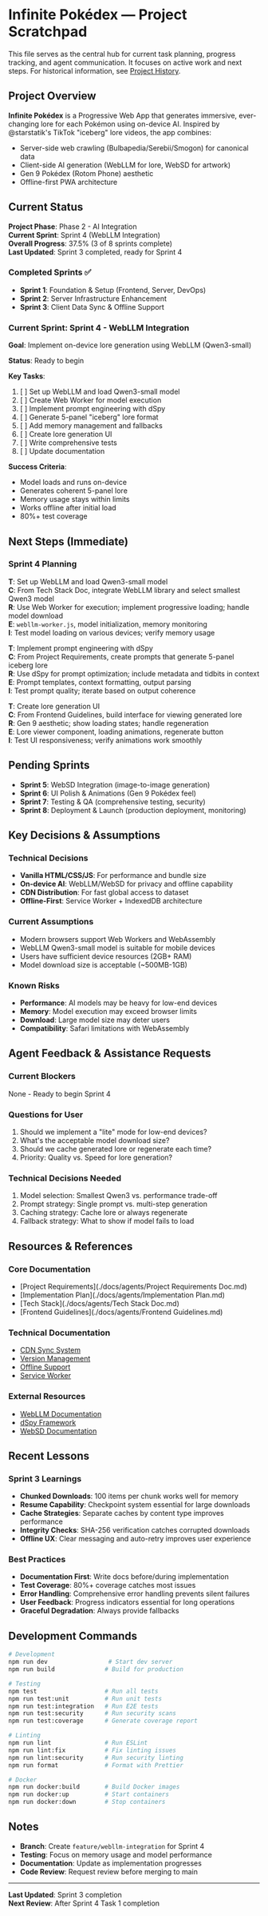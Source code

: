 # Infinite Pokédex — Project Scratchpad

This file serves as the central hub for current task planning, progress tracking, and agent communication. It focuses on active work and next steps. For historical information, see [Project History](./docs/project-history.md).

## Project Overview

**Infinite Pokédex** is a Progressive Web App that generates immersive, ever-changing lore for each Pokémon using on-device AI. Inspired by @starstatik's TikTok "iceberg" lore videos, the app combines:
- Server-side web crawling (Bulbapedia/Serebii/Smogon) for canonical data
- Client-side AI generation (WebLLM for lore, WebSD for artwork)
- Gen 9 Pokédex (Rotom Phone) aesthetic
- Offline-first PWA architecture

## Current Status

**Project Phase**: Phase 2 - AI Integration  
**Current Sprint**: Sprint 4 (WebLLM Integration)  
**Overall Progress**: 37.5% (3 of 8 sprints complete)  
**Last Updated**: Sprint 3 completed, ready for Sprint 4

### Completed Sprints ✅

- **Sprint 1**: Foundation & Setup (Frontend, Server, DevOps)
- **Sprint 2**: Server Infrastructure Enhancement
- **Sprint 3**: Client Data Sync & Offline Support

### Current Sprint: Sprint 4 - WebLLM Integration

**Goal**: Implement on-device lore generation using WebLLM (Qwen3-small)

**Status**: Ready to begin

**Key Tasks**:
1. [ ] Set up WebLLM and load Qwen3-small model
2. [ ] Create Web Worker for model execution
3. [ ] Implement prompt engineering with dSpy
4. [ ] Generate 5-panel "iceberg" lore format
5. [ ] Add memory management and fallbacks
6. [ ] Create lore generation UI
7. [ ] Write comprehensive tests
8. [ ] Update documentation

**Success Criteria**:
- Model loads and runs on-device
- Generates coherent 5-panel lore
- Memory usage stays within limits
- Works offline after initial load
- 80%+ test coverage

## Next Steps (Immediate)

### Sprint 4 Planning

**T**: Set up WebLLM and load Qwen3-small model  
**C**: From Tech Stack Doc, integrate WebLLM library and select smallest Qwen3 model  
**R**: Use Web Worker for execution; implement progressive loading; handle model download  
**E**: `webllm-worker.js`, model initialization, memory monitoring  
**I**: Test model loading on various devices; verify memory usage

**T**: Implement prompt engineering with dSpy  
**C**: From Project Requirements, create prompts that generate 5-panel iceberg lore  
**R**: Use dSpy for prompt optimization; include metadata and tidbits in context  
**E**: Prompt templates, context formatting, output parsing  
**I**: Test prompt quality; iterate based on output coherence

**T**: Create lore generation UI  
**C**: From Frontend Guidelines, build interface for viewing generated lore  
**R**: Gen 9 aesthetic; show loading states; handle regeneration  
**E**: Lore viewer component, loading animations, regenerate button  
**I**: Test UI responsiveness; verify animations work smoothly

## Pending Sprints

- **Sprint 5**: WebSD Integration (image-to-image generation)
- **Sprint 6**: UI Polish & Animations (Gen 9 Pokédex feel)
- **Sprint 7**: Testing & QA (comprehensive testing, security)
- **Sprint 8**: Deployment & Launch (production deployment, monitoring)

## Key Decisions & Assumptions

### Technical Decisions
- **Vanilla HTML/CSS/JS**: For performance and bundle size
- **On-device AI**: WebLLM/WebSD for privacy and offline capability
- **CDN Distribution**: For fast global access to dataset
- **Offline-First**: Service Worker + IndexedDB architecture

### Current Assumptions
- Modern browsers support Web Workers and WebAssembly
- WebLLM Qwen3-small model is suitable for mobile devices
- Users have sufficient device resources (2GB+ RAM)
- Model download size is acceptable (~500MB-1GB)

### Known Risks
- **Performance**: AI models may be heavy for low-end devices
- **Memory**: Model execution may exceed browser limits
- **Download**: Large model size may deter users
- **Compatibility**: Safari limitations with WebAssembly

## Agent Feedback & Assistance Requests

### Current Blockers
None - Ready to begin Sprint 4

### Questions for User
1. Should we implement a "lite" mode for low-end devices?
2. What's the acceptable model download size?
3. Should we cache generated lore or regenerate each time?
4. Priority: Quality vs. Speed for lore generation?

### Technical Decisions Needed
1. Model selection: Smallest Qwen3 vs. performance trade-off
2. Prompt strategy: Single prompt vs. multi-step generation
3. Caching strategy: Cache lore or always regenerate
4. Fallback strategy: What to show if model fails to load

## Resources & References

### Core Documentation
- [Project Requirements](./docs/agents/Project Requirements Doc.md)
- [Implementation Plan](./docs/agents/Implementation Plan.md)
- [Tech Stack](./docs/agents/Tech Stack Doc.md)
- [Frontend Guidelines](./docs/agents/Frontend Guidelines.md)

### Technical Documentation
- [CDN Sync System](./docs/code/sync.md)
- [Version Management](./docs/code/version.md)
- [Offline Support](./docs/code/offline.md)
- [Service Worker](./docs/code/devops.md)

### External Resources
- [WebLLM Documentation](https://github.com/mlc-ai/web-llm)
- [dSpy Framework](https://github.com/stanfordnlp/dspy)
- [WebSD Documentation](https://github.com/mlc-ai/web-stable-diffusion)

## Recent Lessons

### Sprint 3 Learnings
- **Chunked Downloads**: 100 items per chunk works well for memory
- **Resume Capability**: Checkpoint system essential for large downloads
- **Cache Strategies**: Separate caches by content type improves performance
- **Integrity Checks**: SHA-256 verification catches corrupted downloads
- **Offline UX**: Clear messaging and auto-retry improves user experience

### Best Practices
- **Documentation First**: Write docs before/during implementation
- **Test Coverage**: 80%+ coverage catches most issues
- **Error Handling**: Comprehensive error handling prevents silent failures
- **User Feedback**: Progress indicators essential for long operations
- **Graceful Degradation**: Always provide fallbacks

## Development Commands

```bash
# Development
npm run dev                 # Start dev server
npm run build              # Build for production

# Testing
npm test                   # Run all tests
npm run test:unit          # Run unit tests
npm run test:integration   # Run E2E tests
npm run test:security      # Run security scans
npm run test:coverage      # Generate coverage report

# Linting
npm run lint               # Run ESLint
npm run lint:fix           # Fix linting issues
npm run lint:security      # Run security linting
npm run format             # Format with Prettier

# Docker
npm run docker:build       # Build Docker images
npm run docker:up          # Start containers
npm run docker:down        # Stop containers
```

## Notes

- **Branch**: Create `feature/webllm-integration` for Sprint 4
- **Testing**: Focus on memory usage and model performance
- **Documentation**: Update as implementation progresses
- **Code Review**: Request review before merging to main

---

**Last Updated**: Sprint 3 completion  
**Next Review**: After Sprint 4 Task 1 completion